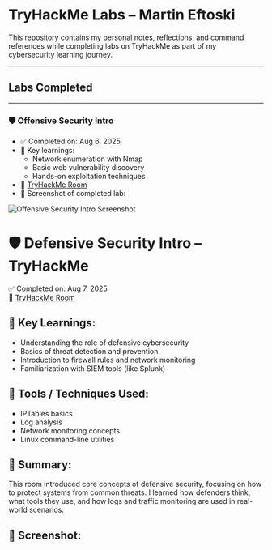 # TryHackMe Labs – Martin Eftoski

This repository contains my personal notes, reflections, and command references while completing labs on TryHackMe as part of my cybersecurity learning journey.

---

## Labs Completed

---

### 🛡️ Offensive Security Intro
- ✅ Completed on: Aug 6, 2025
- 🧠 Key learnings:
  - Network enumeration with Nmap
  - Basic web vulnerability discovery
  - Hands-on exploitation techniques
- 🔗 [TryHackMe Room](https://tryhackme.com/room/offensivesecurityintro)
- 📸 Screenshot of completed lab:

![Offensive Security Intro Screenshot](./offensive-security-intro/screenshot.png)



# 🛡️ Defensive Security Intro – TryHackMe


✅ Completed on: Aug 7, 2025  
🔗 [TryHackMe Room](https://tryhackme.com/room/defensivesecurityintro)

## 🧠 Key Learnings:
- Understanding the role of defensive cybersecurity
- Basics of threat detection and prevention
- Introduction to firewall rules and network monitoring
- Familiarization with SIEM tools (like Splunk)

## 🔧 Tools / Techniques Used:
- IPTables basics
- Log analysis
- Network monitoring concepts
- Linux command-line utilities

## 📝 Summary:
This room introduced core concepts of defensive security, focusing on how to protect systems from common threats.
I learned how defenders think, what tools they use, and how logs and traffic monitoring are used in real-world scenarios.

## 📸 Screenshot:




